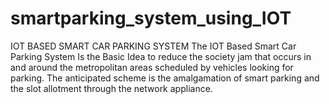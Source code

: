 # smartparking_system_using_IOT
IOT BASED SMART CAR PARKING SYSTEM    The IOT Based Smart Car Parking System Is the Basic Idea to reduce the society jam that occurs in and around the metropolitan areas scheduled by vehicles looking for parking. The anticipated scheme is the amalgamation of smart parking and the slot allotment through the network appliance.
